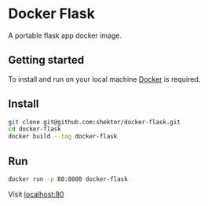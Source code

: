 # Docker Flask

A portable flask app docker image.

## Getting started

To install and run on your local machine [Docker](https://www.docker.com/products/docker-desktop) is required.

## Install
```bash
git clone git@github.com:shektor/docker-flask.git
cd docker-flask
docker build --tag docker-flask
```

## Run
```bash
docker run -p 80:8000 docker-flask
```
Visit [localhost:80](http://localhost:80/)
